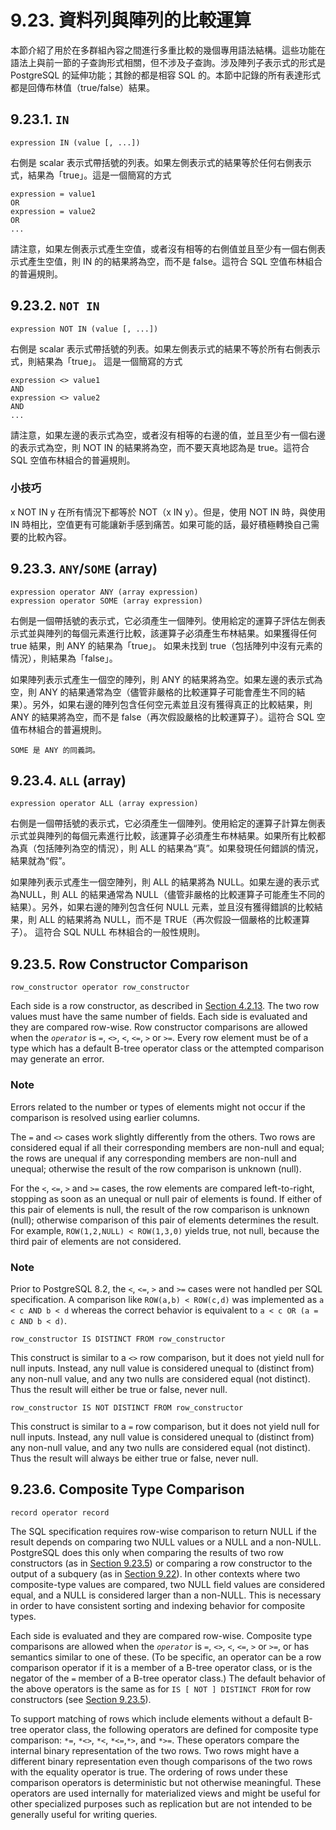 # 9.23. 資料列與陣列的比較運算

本節介紹了用於在多群組內容之間進行多重比較的幾個專用語法結構。這些功能在語法上與前一節的子查詢形式相關，但不涉及子查詢。涉及陣列子表示式的形式是 PostgreSQL 的延伸功能；其餘的都是相容 SQL 的。本節中記錄的所有表達形式都是回傳布林值（true/false）結果。

## 9.23.1. `IN`

```text
expression IN (value [, ...])
```

右側是 scalar 表示式帶括號的列表。如果左側表示式的結果等於任何右側表示式，結果為「true」。這是一個簡寫的方式

```text
expression = value1
OR
expression = value2
OR
...
```

請注意，如果左側表示式產生空值，或者沒有相等的右側值並且至少有一個右側表示式產生空值，則 IN 的的結果將為空，而不是 false。這符合 SQL 空值布林組合的普遍規則。

## 9.23.2. `NOT IN`

```text
expression NOT IN (value [, ...])
```

右側是 scalar 表示式帶括號的列表。如果左側表示式的結果不等於所有右側表示式，則結果為「true」。 這是一個簡寫的方式

```text
expression <> value1
AND
expression <> value2
AND
...
```

請注意，如果左邊的表示式為空，或者沒有相等的右邊的值，並且至少有一個右邊的表示式為空，則 NOT IN 的結果將為空，而不要天真地認為是 true。這符合 SQL 空值布林組合的普遍規則。

### 小技巧

x NOT IN y 在所有情況下都等於 NOT（x IN y）。但是，使用 NOT IN 時，與使用 IN 時相比，空值更有可能讓新手感到痛苦。如果可能的話，最好積極轉換自己需要的比較內容。

## 9.23.3. `ANY`/`SOME` \(array\)

```text
expression operator ANY (array expression)
expression operator SOME (array expression)
```

右側是一個帶括號的表示式，它必須產生一個陣列。使用給定的運算子評估左側表示式並與陣列的每個元素進行比較，該運算子必須產生布林結果。如果獲得任何 true 結果，則 ANY 的結果為「true」。 如果未找到 true（包括陣列中沒有元素的情況），則結果為「false」。

如果陣列表示式產生一個空的陣列，則 ANY 的結果將為空。如果左邊的表示式為空，則 ANY 的結果通常為空（儘管非嚴格的比較運算子可能會產生不同的結果）。另外，如果右邊的陣列包含任何空元素並且沒有獲得真正的比較結果，則 ANY 的結果將為空，而不是 false（再次假設嚴格的比較運算子）。這符合 SQL 空值布林組合的普遍規則。

`SOME 是 ANY 的同義詞。`

## 9.23.4. `ALL` \(array\)

```text
expression operator ALL (array expression)
```

右側是一個帶括號的表示式，它必須產生一個陣列。使用給定的運算子計算左側表示式並與陣列的每個元素進行比較，該運算子必須產生布林結果。如果所有比較都為真（包括陣列為空的情況），則 ALL 的結果為“真”。如果發現任何錯誤的情況，結果就為“假”。

如果陣列表示式產生一個空陣列，則 ALL 的結果將為 NULL。如果左邊的表示式為NULL，則 ALL 的結果通常為 NULL（儘管非嚴格的比較運算子可能產生不同的結果）。另外，如果右邊的陣列包含任何 NULL 元素，並且沒有獲得錯誤的比較結果，則 ALL 的結果將為 NULL，而不是 TRUE（再次假設一個嚴格的比較運算子）。 這符合 SQL NULL 布林組合的一般性規則。

## 9.23.5. Row Constructor Comparison

```text
row_constructor operator row_constructor
```

Each side is a row constructor, as described in [Section 4.2.13](https://www.postgresql.org/docs/10/static/sql-expressions.html#SQL-SYNTAX-ROW-CONSTRUCTORS). The two row values must have the same number of fields. Each side is evaluated and they are compared row-wise. Row constructor comparisons are allowed when the _`operator`_ is `=`, `<>`, `<`, `<=`, `>` or `>=`. Every row element must be of a type which has a default B-tree operator class or the attempted comparison may generate an error.

### Note

Errors related to the number or types of elements might not occur if the comparison is resolved using earlier columns.

The `=` and `<>` cases work slightly differently from the others. Two rows are considered equal if all their corresponding members are non-null and equal; the rows are unequal if any corresponding members are non-null and unequal; otherwise the result of the row comparison is unknown \(null\).

For the `<`, `<=`, `>` and `>=` cases, the row elements are compared left-to-right, stopping as soon as an unequal or null pair of elements is found. If either of this pair of elements is null, the result of the row comparison is unknown \(null\); otherwise comparison of this pair of elements determines the result. For example, `ROW(1,2,NULL) < ROW(1,3,0)` yields true, not null, because the third pair of elements are not considered.

### Note

Prior to PostgreSQL 8.2, the `<`, `<=`, `>` and `>=` cases were not handled per SQL specification. A comparison like `ROW(a,b) < ROW(c,d)` was implemented as `a < c AND b < d` whereas the correct behavior is equivalent to `a < c OR (a = c AND b < d)`.

```text
row_constructor IS DISTINCT FROM row_constructor
```

This construct is similar to a `<>` row comparison, but it does not yield null for null inputs. Instead, any null value is considered unequal to \(distinct from\) any non-null value, and any two nulls are considered equal \(not distinct\). Thus the result will either be true or false, never null.

```text
row_constructor IS NOT DISTINCT FROM row_constructor
```

This construct is similar to a `=` row comparison, but it does not yield null for null inputs. Instead, any null value is considered unequal to \(distinct from\) any non-null value, and any two nulls are considered equal \(not distinct\). Thus the result will always be either true or false, never null.

## 9.23.6. Composite Type Comparison

```text
record operator record
```

The SQL specification requires row-wise comparison to return NULL if the result depends on comparing two NULL values or a NULL and a non-NULL. PostgreSQL does this only when comparing the results of two row constructors \(as in [Section 9.23.5](https://www.postgresql.org/docs/10/static/functions-comparisons.html#ROW-WISE-COMPARISON)\) or comparing a row constructor to the output of a subquery \(as in [Section 9.22](https://www.postgresql.org/docs/10/static/functions-subquery.html)\). In other contexts where two composite-type values are compared, two NULL field values are considered equal, and a NULL is considered larger than a non-NULL. This is necessary in order to have consistent sorting and indexing behavior for composite types.

Each side is evaluated and they are compared row-wise. Composite type comparisons are allowed when the _`operator`_ is `=`, `<>`, `<`, `<=`, `>` or `>=`, or has semantics similar to one of these. \(To be specific, an operator can be a row comparison operator if it is a member of a B-tree operator class, or is the negator of the `=` member of a B-tree operator class.\) The default behavior of the above operators is the same as for `IS [ NOT ] DISTINCT FROM` for row constructors \(see [Section 9.23.5](https://www.postgresql.org/docs/10/static/functions-comparisons.html#ROW-WISE-COMPARISON)\).

To support matching of rows which include elements without a default B-tree operator class, the following operators are defined for composite type comparison: `*=`, `*<>`, `*<`, `*<=`,`*>`, and `*>=`. These operators compare the internal binary representation of the two rows. Two rows might have a different binary representation even though comparisons of the two rows with the equality operator is true. The ordering of rows under these comparison operators is deterministic but not otherwise meaningful. These operators are used internally for materialized views and might be useful for other specialized purposes such as replication but are not intended to be generally useful for writing queries.


